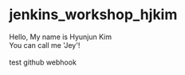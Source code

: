# jenkins_workshop_hjkim
Hello, My name is Hyunjun Kim<br>
You can call me 'Jey'!
<br>
<br>
test github webhook
